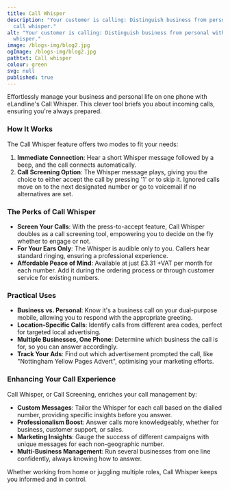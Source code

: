 ```yaml
---
title: Call Whisper
description: "Your customer is calling: Distinguish business from personal with
  call whisper."
alt: "Your customer is calling: Distinguish business from personal with call
  whisper."
image: /blogs-img/blog2.jpg
ogImage: /blogs-img/blog2.jpg
pathtxt: Call whisper
colour: green
svg: null
published: true
---
```


Effortlessly manage your business and personal life on one phone with eLandline's Call Whisper. This clever tool briefs you about incoming calls, ensuring you're always prepared.

### How It Works

The Call Whisper feature offers two modes to fit your needs:

1. **Immediate Connection**: Hear a short Whisper message followed by a beep, and the call connects automatically.
2. **Call Screening Option**: The Whisper message plays, giving you the choice to either accept the call by pressing '1' or to skip it. Ignored calls move on to the next designated number or go to voicemail if no alternatives are set.

### The Perks of Call Whisper

- **Screen Your Calls**: With the press-to-accept feature, Call Whisper doubles as a call screening tool, empowering you to decide on the fly whether to engage or not.
- **For Your Ears Only**: The Whisper is audible only to you. Callers hear standard ringing, ensuring a professional experience.
- **Affordable Peace of Mind**: Available at just £3.31 +VAT per month for each number. Add it during the ordering process or through customer service for existing numbers.

### Practical Uses

- **Business vs. Personal**: Know it's a business call on your dual-purpose mobile, allowing you to respond with the appropriate greeting.
- **Location-Specific Calls**: Identify calls from different area codes, perfect for targeted local advertising.
- **Multiple Businesses, One Phone**: Determine which business the call is for, so you can answer accordingly.
- **Track Your Ads**: Find out which advertisement prompted the call, like "Nottingham Yellow Pages Advert", optimising your marketing efforts.

### Enhancing Your Call Experience

Call Whisper, or Call Screening, enriches your call management by:

- **Custom Messages**: Tailor the Whisper for each call based on the dialled number, providing specific insights before you answer.
- **Professionalism Boost**: Answer calls more knowledgeably, whether for business, customer support, or sales.
- **Marketing Insights**: Gauge the success of different campaigns with unique messages for each non-geographic number.
- **Multi-Business Management**: Run several businesses from one line confidently, always knowing how to answer.

Whether working from home or juggling multiple roles, Call Whisper keeps you informed and in control.
